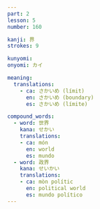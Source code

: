 ```yaml
---
part: 2
lesson: 5
number: 160

kanji: 界
strokes: 9

kunyomi:
onyomi: カイ

meaning:
  translations:
    - ca: さかいめ (límit)
      en: さかいめ (boundary)
      es: さかいめ (límite)

compound_words:
  - word: 世界
    kana: せかい
    translations:
    - ca: món
      en: world
      es: mundo
  - word: 政界
    kana: せいかい
    translations:
    - ca: mòn polític
      en: political world
      es: mundo político
---
```

